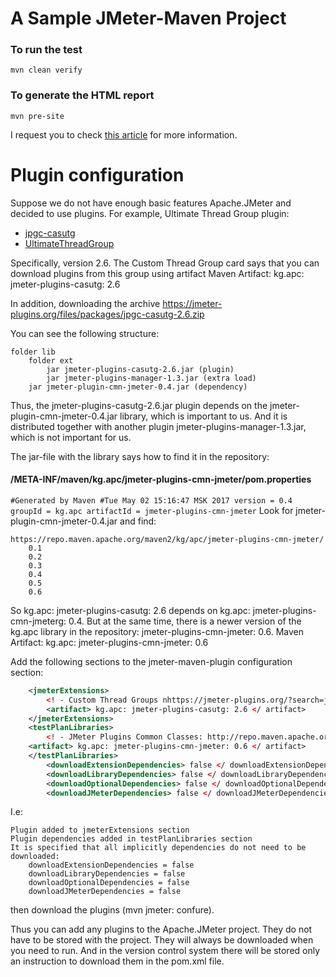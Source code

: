 # A Sample JMeter-Maven Project

### To run the test

```mvn clean verify```

### To generate the HTML report

```mvn pre-site```

I request you to check [this article](http://www.testautomationguru.com/jmeter-continuous-performance-testing-jmeter-maven/) for more information.
# Plugin configuration

Suppose we do not have enough basic features Apache.JMeter and decided to use plugins.
For example, Ultimate Thread Group plugin:
* [jpgc-casutg](https://jmeter-plugins.org/?search=jpgc-casutg)
* [UltimateThreadGroup](https://jmeter-plugins.org/wiki/UltimateThreadGroup/)

Specifically, version 2.6.
The Custom Thread Group card says that you can download plugins from this group using artifact
Maven Artifact: kg.apc: jmeter-plugins-casutg: 2.6

In addition, downloading the archive
https://jmeter-plugins.org/files/packages/jpgc-casutg-2.6.zip

You can see the following structure:

    folder lib
        folder ext
            jar jmeter-plugins-casutg-2.6.jar (plugin)
            jar jmeter-plugins-manager-1.3.jar (extra load)
        jar jmeter-plugin-cmn-jmeter-0.4.jar (dependency)

Thus, the jmeter-plugins-casutg-2.6.jar plugin depends on the jmeter-plugin-cmn-jmeter-0.4.jar library, which is important to us. 
And it is distributed together with another plugin jmeter-plugins-manager-1.3.jar, which is not important for us.

The jar-file with the library says how to find it in the repository:
#### /META-INF/maven/kg.apc/jmeter-plugins-cmn-jmeter/pom.properties
`
#Generated by Maven
#Tue May 02 15:16:47 MSK 2017
version = 0.4
groupId = kg.apc
artifactId = jmeter-plugins-cmn-jmeter
`
Look for jmeter-plugin-cmn-jmeter-0.4.jar and find:

    https://repo.maven.apache.org/maven2/kg/apc/jmeter-plugins-cmn-jmeter/
        0.1
        0.2
        0.3
        0.4
        0.5
        0.6

So kg.apc: jmeter-plugins-casutg: 2.6 depends on kg.apc: jmeter-plugins-cmn-jmeterg: 0.4. But at the same time, there is a newer version of the kg.apc library in the repository: jmeter-plugins-cmn-jmeter: 0.6.
Maven Artifact: kg.apc: jmeter-plugins-cmn-jmeter: 0.6

Add the following sections to the jmeter-maven-plugin configuration section:
```xml
	<jmeterExtensions>
		<! - Custom Thread Groups nhttps://jmeter-plugins.org/?search=jpgc-casutg http://repo.maven.apache.org/maven2/kg/apc/jmeter-plugins-casutg/->
		<artifact> kg.apc: jmeter-plugins-casutg: 2.6 </ artifact>
	</jmeterExtensions>
	<testPlanLibraries>
		<! - JMeter Plugins Common Classes: http://repo.maven.apache.org/maven2/kg/apc/jmeter-plugins-cmn-jmeter/->
	<artifact> kg.apc: jmeter-plugins-cmn-jmeter: 0.6 </ artifact>
	</testPlanLibraries>
		<downloadExtensionDependencies> false </ downloadExtensionDependencies>
		<downloadLibraryDependencies> false </ downloadLibraryDependencies>
		<downloadOptionalDependencies> false </ downloadOptionalDependencies>
		<downloadJMeterDependencies> false </ downloadJMeterDependencies>
```
I.e:

    Plugin added to jmeterExtensions section
    Plugin dependencies added in testPlanLibraries section
    It is specified that all implicitly dependencies do not need to be downloaded:
        downloadExtensionDependencies = false
        downloadLibraryDependencies = false
        downloadOptionalDependencies = false
        downloadJMeterDependencies = false

then download the plugins (mvn jmeter: confure).

Thus you can add any plugins to the Apache.JMeter project.
They do not have to be stored with the project. They will always be downloaded when you need to run. And in the version control system there will be stored only an instruction to download them in the pom.xml file.
